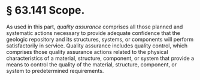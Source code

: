 # § 63.141   Scope.

As used in this part, *quality assurance* comprises all those planned and systematic actions necessary to provide adequate confidence that the geologic repository and its structures, systems, or components will perform satisfactorily in service. Quality assurance includes quality control, which comprises those quality assurance actions related to the physical characteristics of a material, structure, component, or system that provide a means to control the quality of the material, structure, component, or system to predetermined requirements. 





